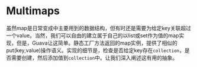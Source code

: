 # Multimaps
虽然map是日常变成中主要用到的数据结构，但有时还是需要为给定key关联超过一个value。当然，我们可以自由的建立属于自己的以list或set作为值的map实现，但是，Guava让这简单。静态工厂方法返回的map实例，提供了相似的put(key,value)操作语义。实现的细节是，检查是否给定key存在`collection`，是否需要创建，然后添加值到`collection`中。让我们深入阐述这有用的抽象。
